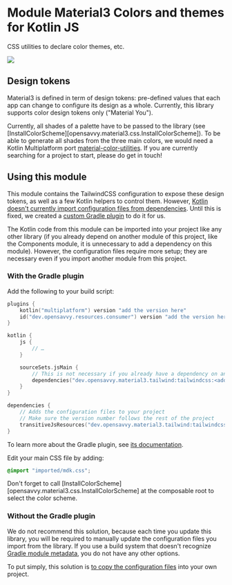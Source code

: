 # Module Material3 Colors and themes for Kotlin JS

CSS utilities to declare color themes, etc.

<a href="https://search.maven.org/search?q=dev.opensavvy.material3.html.theme"><img src="https://img.shields.io/maven-central/v/dev.opensavvy.material3.html/theme.svg?label=Maven%20Central"></a>

## Design tokens

Material3 is defined in term of design tokens: pre-defined values that each app can change to configure its design as a whole. Currently, this library supports color design tokens only ("Material You").

Currently, all shades of a palette have to be passed to the library (see [InstallColorScheme][opensavvy.material3.css.InstallColorScheme]).
To be able to generate all shades from the three main colors, we would need a Kotlin Multiplatform port [material-color-utilities](https://github.com/material-foundation/material-color-utilities). If you are currently searching for a project to start, please do get in touch!

## Using this module

This module contains the TailwindCSS configuration to expose these design tokens, as well as a few Kotlin helpers to control them.
However, [Kotlin doesn't currently import configuration files from dependencies](https://youtrack.jetbrains.com/issue/KT-38230).
Until this is fixed, we created a [custom Gradle plugin](https://gitlab.com/opensavvy/automation/kotlin-js-resources) to do it for us.

The Kotlin code from this module can be imported into your project like any other library (if you already depend on another module of this project, like the Components module, it is unnecessary to add a dependency on this module).
However, the configuration files require more setup; they are necessary even if you import another module from this project.

### With the Gradle plugin

Add the following to your build script:

```kotlin
plugins {
	kotlin("multiplatform") version "add the version here"
	id("dev.opensavvy.resources.consumer") version "add the version here"
}

kotlin {
	js {
		// …
	}

	sourceSets.jsMain {
		// This is not necessary if you already have a dependency on another module from this project
		dependencies("dev.opensavvy.material3.tailwind:tailwindcss:<add the version here>")
	}
}

dependencies {
	// Adds the configuration files to your project
	// Make sure the version number follows the rest of the project
	transitiveJsResources("dev.opensavvy.material3.tailwind:tailwindcss:<add the version here>")
}
```

To learn more about the Gradle plugin, see [its documentation](https://opensavvy.gitlab.io/automation/kotlin-js-resources/api-docs/).

Edit your main CSS file by adding:

```css
@import "imported/mdk.css";
```

Don't forget to call [InstallColorScheme][opensavvy.material3.css.InstallColorScheme] at the composable root to select the color scheme.

### Without the Gradle plugin

We do not recommend this solution, because each time you update this library, you will be required to manually update the configuration files you import from the library. If you use a build system that doesn't recognize [Gradle module metadata](https://docs.gradle.org/current/userguide/publishing_gradle_module_metadata.html), you do not have any other options.

To put simply, this solution is [to copy the configuration files](https://gitlab.com/opensavvy/ui/compose-material3-html/-/tree/main/theme/src/jsMain/resources) into your own project.
